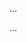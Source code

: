 <panel type="warning" header="Can use logging :star::star:" expandable expanded no-close>

<panel type="warning" header="Can explain logging :star::star:" expandable>
  <include src="../../book/errorHandling/logging/what/full.md" />
  <panel header=":trophy: Evidence" expanded>

...

  </panel>
</panel>

<panel type="warning" header="Can explain the motivation for logging :star::star:" expandable>
  <include src="../../book/errorHandling/logging/why/full.md" />
  <panel header=":trophy: Evidence" expanded>

...

  </panel>
</panel>

</panel>
